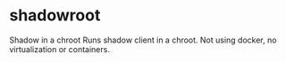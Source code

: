 # shadowroot
Shadow in a chroot
Runs shadow client in a chroot.  Not using docker, no virtualization or containers.
